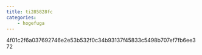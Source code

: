 ```yaml
---
title: ti285828fc
categories:
    - hogefuga
---
```

4f01c2f6a037692746e2e53b532f0c34b93137f45833c5498b707ef7fb6ee372